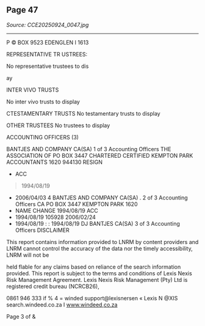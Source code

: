 ## Page 47

*Source: CCE20250924_0047.jpg*

---

P © BOX 9523
EDENGLEN
I 1613

REPRESENTATIVE TR USTREES:

No representative trustees to dis

ay

INTER VIVO TRUSTS

No inter vivo trusts to display

CTESTAMENTARY TRUSTS
No testamentary trusts to display

OTHER TRUSTEES
No trustees to display

ACCOUNTING OFFICERS (3)

BANTJES AND COMPANY CA(SA) 1 of 3 Accounting Officers
THE ASSOCIATION OF PO BOX 3447
CHARTERED CERTIFIED KEMPTON PARK
ACCOUNTANTS 1620
944130 RESIGN
- ACC
> 1994/08/19
- 2006/04/03
4 BANTJES AND COMPANY CA(SA) . 2 of 3 Accounting Officers
CA PO BOX 3447
KEMPTON PARK
1620
- NAME CHANGE
1994/08/19 ACC
- 1994/08/19
105928 2006/02/24
- 1994/08/19
: : 1994/08/19
DJ BANTJES CA(SA) 3 of 3 Accounting Officers
DISCLAIMER

This report contains information provided to LNRM by content providers and LNRM cannot control the accuracy of the data nor the timely accessibility, LNRM will not be

held flable for any claims based on reliance of the search information provided. This report is subject to the terms and conditions of Lexis Nexis Risk Management Agreement.
Lexis Nexis Risk Management (Pty) Ltd is registered credit bureau (NCRCB26),

0861 946 333
if % 4 = winded support@lexisnersen
« Lexis N @XIS search.windeed.co.za I www.windeed,co.za

Page 3 of &